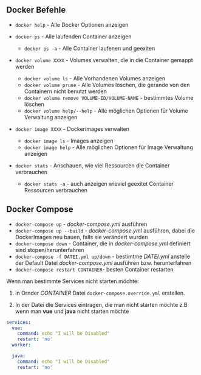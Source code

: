 ## Docker Befehle

* `docker help` - Alle Docker Optionen anzeigen

* `docker ps` - Alle laufenden Container anzeigen
    * `docker ps -a` - Alle Container laufenen und geexiten

* `docker volume XXXX` - Volumes verwalten, die in die Container gemappt werden
    * `docker volume ls` - Alle Vorhandenen Volumes anzeigen
    * `docker volume prune` - Alle Volumes löschen, die gerande von den Containern nicht benutzt werden
    * `docker volume remove VOLUME-ID/VOLUME-NAME` - bestimmtes Volume löschen
    * `docker volume help/--help` - Alle möglichen Optionen für Volume Verwaltung anzeigen 

* `docker image XXXX` - Dockerimages verwalten
    * `docker image ls` - Images anzeigen
    * `docker image help` - Alle  möglichen Optionen für Image Verwaltung anzeigen
* `docker stats` - Anschauen, wie viel Ressourcen die Container verbrauchen
    * `docker stats -a` - auch anzeigen wieviel geexitet Container Ressourcen verbrauchen

## Docker Compose

* `docker-compose up` - *docker-compose.yml* ausführen
* `docker-compose up --build` - *docker-compose.yml* ausführen, dabei die DockerImages neu bauen, falls sie verändert wurden
* `docker-compose down` - Container, die in *docker-compose.yml* definiert sind stopen/herunterfahren
* `docker-compose -f DATEI.yml up/down` - bestimtme *DATEI.yml* anstelle der Default Datei *docker-compose.yml* ausführen bzw. herunterfahren  
* `docker-compose restart CONTAINER`- besten Container restarten

Wenn man bestimmte Services nicht starten möchte:

1. in Ornder *CONTAINER* Datei `docker-compose.override.yml` erstellen.

2. In der Datei die Services eintragen, die man nicht starten möchte z.B wenn man **vue** und **java** nicht starten möchte

```yml
services:
  vue:
    command: echo "I will be Disabled"
    restart: 'no'
  worker:

  java:
    command: echo "I will be Disabled"
    restart: 'no'
```
